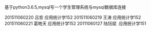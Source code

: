 基于python3.6.5,mysql写一个学生管理系统与mysql数据库连接


201511060220 吕哲 应用统计学152
201511060219 王涛 应用统计学152
201511060221 葛皓天 应用统计学152
20111060127 陆钰斌  应用统计学151
